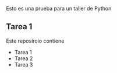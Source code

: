 Esto es una prueba para un taller de Python
## Tarea 1
Este reposiroio contiene
- Tarea 1
- Tarea 2
- Tarea 3
